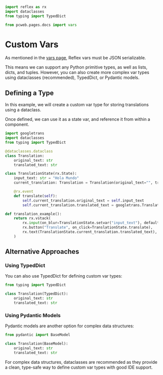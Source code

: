 ```python exec
import reflex as rx
import dataclasses
from typing import TypedDict

from pcweb.pages.docs import vars
```

# Custom Vars

As mentioned in the [vars page]({vars.base_vars.path}), Reflex vars must be JSON serializable.

This means we can support any Python primitive types, as well as lists, dicts, and tuples. However, you can also create more complex var types using dataclasses (recommended), TypedDict, or Pydantic models.

## Defining a Type

In this example, we will create a custom var type for storing translations using a dataclass.

Once defined, we can use it as a state var, and reference it from within a component.

```python demo exec
import googletrans
import dataclasses
from typing import TypedDict

@dataclasses.dataclass
class Translation:
    original_text: str
    translated_text: str

class TranslationState(rx.State):
    input_text: str = "Hola Mundo"
    current_translation: Translation = Translation(original_text="", translated_text="")

    @rx.event
    def translate(self):
        self.current_translation.original_text = self.input_text
        self.current_translation.translated_text = googletrans.Translator().translate(self.input_text, dest="en").text

def translation_example():
    return rx.vstack(
        rx.input(on_blur=TranslationState.setvar("input_text"), default_value=TranslationState.input_text, placeholder="Text to translate...",),
        rx.button("Translate", on_click=TranslationState.translate),
        rx.text(TranslationState.current_translation.translated_text),
    )
```

## Alternative Approaches

### Using TypedDict

You can also use TypedDict for defining custom var types:

```python
from typing import TypedDict

class Translation(TypedDict):
    original_text: str
    translated_text: str
```

### Using Pydantic Models

Pydantic models are another option for complex data structures:

```python
from pydantic import BaseModel

class Translation(BaseModel):
    original_text: str
    translated_text: str
```

For complex data structures, dataclasses are recommended as they provide a clean, type-safe way to define custom var types with good IDE support.
